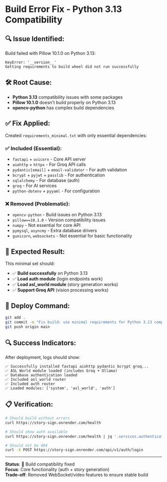 # Build Error Fix - Python 3.13 Compatibility

## 🔍 **Issue Identified:**

Build failed with Pillow 10.1.0 on Python 3.13:

```
KeyError: '__version__'
Getting requirements to build wheel did not run successfully
```

## 🛠️ **Root Cause:**

- **Python 3.13** compatibility issues with some packages
- **Pillow 10.1.0** doesn't build properly on Python 3.13
- **opencv-python** has complex build dependencies

## ✅ **Fix Applied:**

Created `requirements_minimal.txt` with only essential dependencies:

### ✅ **Included (Essential):**

- `fastapi` + `uvicorn` - Core API server
- `aiohttp` + `httpx` - For Groq API calls
- `pydantic[email]` + `email-validator` - For auth validation
- `bcrypt` + `pyjwt` + `passlib` - For authentication
- `sqlalchemy` - For database (auth)
- `groq` - For AI services
- `python-dotenv` + `pyyaml` - For configuration

### ❌ **Removed (Problematic):**

- `opencv-python` - Build issues on Python 3.13
- `pillow==10.1.0` - Version compatibility issues
- `numpy` - Not essential for core API
- `pymysql`, `asyncmy` - Extra database drivers
- `gunicorn`, `websockets` - Not essential for basic functionality

## 🎯 **Expected Result:**

This minimal set should:

- ✅ **Build successfully** on Python 3.13
- ✅ **Load auth module** (login endpoints work)
- ✅ **Load asl_world module** (story generation works)
- ✅ **Support Groq API** (vision processing works)

## 🚀 **Deploy Command:**

```bash
git add .
git commit -m "Fix build: use minimal requirements for Python 3.13 compatibility"
git push origin main
```

## 🔍 **Success Indicators:**

After deployment, logs should show:

```
✅ Successfully installed fastapi aiohttp pydantic bcrypt groq...
✅ ASL World module loaded (includes Groq + Ollama)
✅ Database authentication loaded
✅ Included asl_world router
✅ Included auth router
✅ Loaded modules: ['system', 'asl_world', 'auth']
```

## 📋 **Verification:**

```bash
# Should build without errors
curl https://story-sign.onrender.com/health

# Should show auth available
curl https://story-sign.onrender.com/health | jq '.services.authentication'

# Should not be 404
curl -X POST https://story-sign.onrender.com/api/v1/auth/login
```

---

**Status**: 🔧 Build compatibility fixed  
**Focus**: Core functionality (auth + story generation)  
**Trade-off**: Removed WebSocket/video features to ensure stable build
